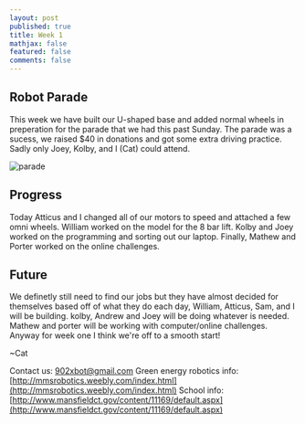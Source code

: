 ```yaml
---
layout: post
published: true
title: Week 1
mathjax: false
featured: false
comments: false
---
```


## Robot Parade

This week we have built our U-shaped base and added normal wheels in preperation for the parade that we had this past Sunday. The parade was a sucess, we raised $40 in donations and got some extra driving practice. Sadly only Joey, Kolby, and I (Cat) could attend.

![parade](/http://photos-f.ak.instagram.com/hphotos-ak-xaf1/10691790_1487167278213749_459511396_n.jpg)

## Progress

Today Atticus and I changed all of our motors to speed and attached a few omni wheels. William worked on the model for the 8 bar lift. Kolby and Joey worked on the programming and sorting out our laptop. Finally, Mathew and Porter worked on the online challenges. 

## Future

We definetly still need to find our jobs but they have almost decided for themselves based off of what they do each day, William, Atticus, Sam, and I will be building. kolby, Andrew and Joey will be doing whatever is needed. Mathew and porter will be working with computer/online challenges. Anyway for week one I think we're off to a smooth start!

~Cat

Contact us: 902xbot@gmail.com
Green energy robotics info: [http://mmsrobotics.weebly.com/index.html](http://mmsrobotics.weebly.com/index.html)
School info: [http://www.mansfieldct.gov/content/11169/default.aspx](http://www.mansfieldct.gov/content/11169/default.aspx)